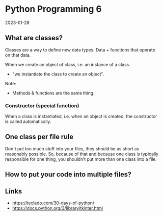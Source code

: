 # Python Programming 6
2023-01-28

## What are classes?
Classes are a way to define new data types.
Data + functions that operate on that data.

When we create an object of class, i.e. an instance of a class.
- "we instantiate the class to create an object".

Note:
- Methods & functions are the same thing.

### Constructor (special function)
When a class is instantiated, i.e. when an object is created,
the constructor is called automatically.

## One class per file rule
Don't put too much stuff into your files, they should be as short
as reasonably possible. So, because of that and because one class
is typically responsible for one thing, you shouldn't put more than
one class into a file.

## How to put your code into multiple files?


## Links
- https://teclado.com/30-days-of-python/
- https://docs.python.org/3/library/tkinter.html